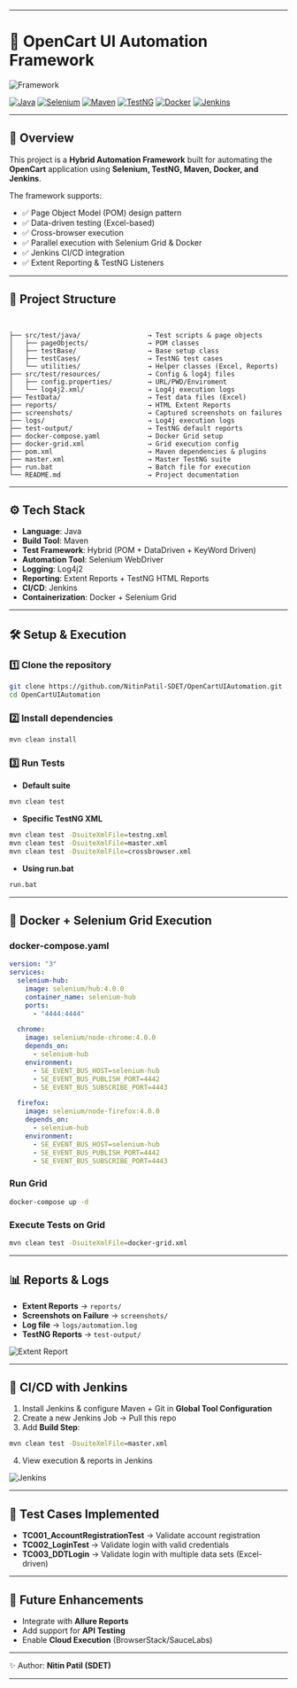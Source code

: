 
---

# 🚀 OpenCart UI Automation Framework

![Framework](ProjectImage/Hybrid%20Automation%20framework.png)

[![Java](https://img.shields.io/badge/Java-17-blue?logo=java)](https://www.oracle.com/java/)
[![Selenium](https://img.shields.io/badge/Selenium-4.0-brightgreen?logo=selenium)](https://www.selenium.dev/)
[![Maven](https://img.shields.io/badge/Maven-3.9-orange?logo=apache-maven)](https://maven.apache.org/)
[![TestNG](https://img.shields.io/badge/TestNG-Framework-yellowgreen)](https://testng.org/)
[![Docker](https://img.shields.io/badge/Docker-Enabled-blue?logo=docker)](https://www.docker.com/)
[![Jenkins](https://img.shields.io/badge/Jenkins-CI%2FCD-red?logo=jenkins)](https://www.jenkins.io/)

---

## 📌 Overview

This project is a **Hybrid Automation Framework** built for automating the **OpenCart** application using **Selenium, TestNG, Maven, Docker, and Jenkins**.

The framework supports:

* ✅ Page Object Model (POM) design pattern
* ✅ Data-driven testing (Excel-based)
* ✅ Cross-browser execution
* ✅ Parallel execution with Selenium Grid & Docker
* ✅ Jenkins CI/CD integration
* ✅ Extent Reporting & TestNG Listeners

---

## 📂 Project Structure

```


├── src/test/java/                 → Test scripts & page objects
│   ├── pageObjects/               → POM classes
│   ├── testBase/                  → Base setup class
│   ├── testCases/                 → TestNG test cases
│   └── utilities/                 → Helper classes (Excel, Reports)
├── src/test/resources/            → Config & log4j files
│   ├── config.properties/         → URL/PWD/Enviroment
│   └── log4j2.xml/                → Log4j execution logs
├── TestData/                      → Test data files (Excel)
├── reports/                       → HTML Extent Reports
├── screenshots/                   → Captured screenshots on failures
├── logs/                          → Log4j execution logs
├── test-output/                   → TestNG default reports
├── docker-compose.yaml            → Docker Grid setup
├── docker-grid.xml                → Grid execution config
├── pom.xml                        → Maven dependencies & plugins
├── master.xml                     → Master TestNG suite
├── run.bat                        → Batch file for execution
└── README.md                      → Project documentation
```

---

## ⚙️ Tech Stack

* **Language**: Java
* **Build Tool**: Maven
* **Test Framework**: Hybrid (POM + DataDriven + KeyWord Driven)
* **Automation Tool**: Selenium WebDriver
* **Logging**: Log4j2
* **Reporting**: Extent Reports + TestNG HTML Reports
* **CI/CD**: Jenkins
* **Containerization**: Docker + Selenium Grid

---

## 🛠️ Setup & Execution

### 1️⃣ Clone the repository

```bash
git clone https://github.com/NitinPatil-SDET/OpenCartUIAutomation.git
cd OpenCartUIAutomation
```

### 2️⃣ Install dependencies

```bash
mvn clean install
```

### 3️⃣ Run Tests

* **Default suite**

```bash
mvn clean test
```

* **Specific TestNG XML**

```bash
mvn clean test -DsuiteXmlFile=testng.xml
mvn clean test -DsuiteXmlFile=master.xml
mvn clean test -DsuiteXmlFile=crossbrowser.xml
```

* **Using run.bat**

```bash
run.bat
```

---

## 🐳 Docker + Selenium Grid Execution

### docker-compose.yaml

```yaml
version: "3"
services:
  selenium-hub:
    image: selenium/hub:4.0.0
    container_name: selenium-hub
    ports:
      - "4444:4444"

  chrome:
    image: selenium/node-chrome:4.0.0
    depends_on:
      - selenium-hub
    environment:
      - SE_EVENT_BUS_HOST=selenium-hub
      - SE_EVENT_BUS_PUBLISH_PORT=4442
      - SE_EVENT_BUS_SUBSCRIBE_PORT=4443

  firefox:
    image: selenium/node-firefox:4.0.0
    depends_on:
      - selenium-hub
    environment:
      - SE_EVENT_BUS_HOST=selenium-hub
      - SE_EVENT_BUS_PUBLISH_PORT=4442
      - SE_EVENT_BUS_SUBSCRIBE_PORT=4443
```

### Run Grid

```bash
docker-compose up -d
```

### Execute Tests on Grid

```bash
mvn clean test -DsuiteXmlFile=docker-grid.xml
```

---

## 📊 Reports & Logs

* **Extent Reports** → `reports/`
* **Screenshots on Failure** → `screenshots/`
* **Log file** → `logs/automation.log`
* **TestNG Reports** → `test-output/`

![Extent Report](ProjectImage/OpencartExtentReportResult.png)

---

## 🔄 CI/CD with Jenkins

1. Install Jenkins & configure Maven + Git in **Global Tool Configuration**
2. Create a new Jenkins Job → Pull this repo
3. Add **Build Step**:

```bash
mvn clean test -DsuiteXmlFile=master.xml
```

4. View execution & reports in Jenkins

![Jenkins](ProjectImage/JenkinsConfiguration.png)

---

## 📝 Test Cases Implemented

* **TC001\_AccountRegistrationTest** → Validate account registration
* **TC002\_LoginTest** → Validate login with valid credentials
* **TC003\_DDTLogin** → Validate login with multiple data sets (Excel-driven)

---

## 📌 Future Enhancements

* Integrate with **Allure Reports**
* Add support for **API Testing**
* Enable **Cloud Execution** (BrowserStack/SauceLabs)

---

✨ Author: **Nitin Patil (SDET)**

---


